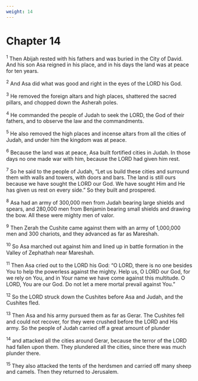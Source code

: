 ```yaml
---
weight: 14
---
```


# Chapter 14

<sup>1</sup> Then Abijah rested with his fathers and was buried in the City of David. And his son Asa reigned in his place, and in his days the land was at peace for ten years. 

<sup>2</sup> And Asa did what was good and right in the eyes of the LORD his God. 

<sup>3</sup> He removed the foreign altars and high places, shattered the sacred pillars, and chopped down the Asherah poles. 

<sup>4</sup> He commanded the people of Judah to seek the LORD, the God of their fathers, and to observe the law and the commandments. 

<sup>5</sup> He also removed the high places and incense altars from all the cities of Judah, and under him the kingdom was at peace. 

<sup>6</sup> Because the land was at peace, Asa built fortified cities in Judah. In those days no one made war with him, because the LORD had given him rest. 

<sup>7</sup> So he said to the people of Judah, “Let us build these cities and surround them with walls and towers, with doors and bars. The land is still ours because we have sought the LORD our God. We have sought Him and He has given us rest on every side.” So they built and prospered. 

<sup>8</sup> Asa had an army of 300,000 men from Judah bearing large shields and spears, and 280,000 men from Benjamin bearing small shields and drawing the bow. All these were mighty men of valor. 

<sup>9</sup> Then Zerah the Cushite came against them with an army of 1,000,000 men and 300 chariots, and they advanced as far as Mareshah. 

<sup>10</sup> So Asa marched out against him and lined up in battle formation in the Valley of Zephathah near Mareshah. 

<sup>11</sup> Then Asa cried out to the LORD his God: “O LORD, there is no one besides You to help the powerless against the mighty. Help us, O LORD our God, for we rely on You, and in Your name we have come against this multitude. O LORD, You are our God. Do not let a mere mortal prevail against You.” 

<sup>12</sup> So the LORD struck down the Cushites before Asa and Judah, and the Cushites fled. 

<sup>13</sup> Then Asa and his army pursued them as far as Gerar. The Cushites fell and could not recover, for they were crushed before the LORD and His army. So the people of Judah carried off a great amount of plunder 

<sup>14</sup> and attacked all the cities around Gerar, because the terror of the LORD had fallen upon them. They plundered all the cities, since there was much plunder there. 

<sup>15</sup> They also attacked the tents of the herdsmen and carried off many sheep and camels. Then they returned to Jerusalem. 


